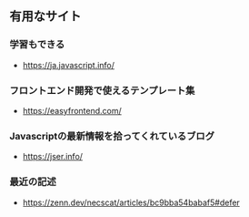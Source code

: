 ## 有用なサイト
### 学習もできる
* https://ja.javascript.info/

### フロントエンド開発で使えるテンプレート集
* https://easyfrontend.com/

### Javascriptの最新情報を拾ってくれているブログ
* https://jser.info/

### 最近の記述
* https://zenn.dev/necscat/articles/bc9bba54babaf5#defer